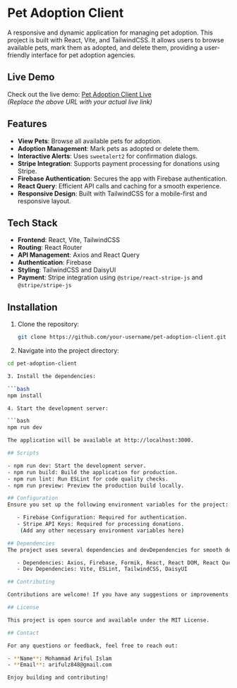 # Pet Adoption Client

A responsive and dynamic application for managing pet adoption. This project is built with React, Vite, and TailwindCSS. It allows users to browse available pets, mark them as adopted, and delete them, providing a user-friendly interface for pet adoption agencies.

## Live Demo

Check out the live demo: [Pet Adoption Client Live](https://your-live-link.com)  
*(Replace the above URL with your actual live link)*

## Features

- **View Pets**: Browse all available pets for adoption.
- **Adoption Management**: Mark pets as adopted or delete them.
- **Interactive Alerts**: Uses `sweetalert2` for confirmation dialogs.
- **Stripe Integration**: Supports payment processing for donations using Stripe.
- **Firebase Authentication**: Secures the app with Firebase authentication.
- **React Query**: Efficient API calls and caching for a smooth experience.
- **Responsive Design**: Built with TailwindCSS for a mobile-first and responsive layout.

## Tech Stack

- **Frontend**: React, Vite, TailwindCSS
- **Routing**: React Router
- **API Management**: Axios and React Query
- **Authentication**: Firebase
- **Styling**: TailwindCSS and DaisyUI
- **Payment**: Stripe integration using `@stripe/react-stripe-js` and `@stripe/stripe-js`

## Installation

1. Clone the repository:

   ```bash
   git clone https://github.com/your-username/pet-adoption-client.git

2. Navigate into the project directory:

```bash
cd pet-adoption-client

3. Install the dependencies:

```bash
npm install

4. Start the development server:

```bash
npm run dev

The application will be available at http://localhost:3000.

## Scripts

- npm run dev: Start the development server.
- npm run build: Build the application for production.
- npm run lint: Run ESLint for code quality checks.
- npm run preview: Preview the production build locally.

## Configuration
Ensure you set up the following environment variables for the project:

   - Firebase Configuration: Required for authentication.
   - Stripe API Keys: Required for processing donations.
    (Add any other necessary environment variables here)

## Dependencies
The project uses several dependencies and devDependencies for smooth development and production builds:

   - Dependencies: Axios, Firebase, Formik, React, React DOM, React Query, React Router DOM, TailwindCSS, DaisyUI, Stripe
   - Dev Dependencies: Vite, ESLint, TailwindCSS, DaisyUI

## Contributing

Contributions are welcome! If you have any suggestions or improvements, feel free to open an issue or submit a pull request.

## License

This project is open source and available under the MIT License.

## Contact

For any questions or feedback, feel free to reach out:

- **Name**: Mohammad Ariful Islam
- **Email**: arifulz848@gmail.com

Enjoy building and contributing!